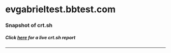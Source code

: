 # evgabrieltest.bbtest.com
### Snapshot of crt.sh
##### Click [here](https://crt.sh/?q=C3B1D68A11D824F888080BC5DD6088714340D0A4DC10C1570977C8F5441E6B52) for a live crt.sh report

---
